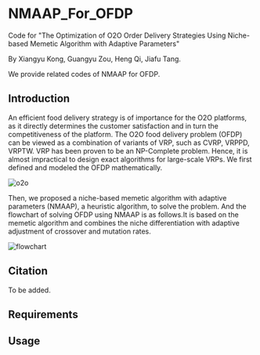 # NMAAP_For_OFDP
Code for "The Optimization of O2O Order Delivery Strategies Using Niche-based Memetic Algorithm with Adaptive Parameters"

By Xiangyu Kong, Guangyu Zou, Heng Qi, Jiafu Tang.

We provide related codes of NMAAP for OFDP.

## Introduction
An efficient food delivery strategy is of importance for the O2O platforms, as it directly determines the customer satisfaction and in turn the competitiveness of the platform. The O2O food delivery problem (OFDP) can be viewed as a combination of variants of VRP, such as CVRP, VRPPD, VRPTW. VRP has been proven to be an NP-Complete problem. Hence, it is almost impractical to design exact algorithms for large-scale VRPs. We first defined and modeled the OFDP mathematically.

![o2o](https://user-images.githubusercontent.com/30373236/156862329-6bdfad89-191e-44f3-8e82-611b6852f65e.png)

Then, we proposed a niche-based memetic algorithm with adaptive parameters (NMAAP), a heuristic algorithm, to solve the problem. And the flowchart of solving OFDP using NMAAP is as follows.It is based on the memetic algorithm and combines the niche differentiation with adaptive adjustment of crossover and mutation rates.

![flowchart](https://user-images.githubusercontent.com/30373236/156862383-70c49382-973f-4e7c-be03-5be18f98aa67.png)






## Citation
To be added.

## Requirements

## Usage
